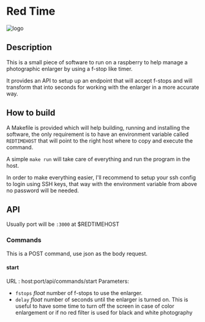 # Red Time

![logo](./red-light-logo.png)

## Description

This is a small piece of software to run on a raspberry to help manage a photographic enlarger by using a f-stop like timer.

It provides an API to setup up an endpoint that will accept f-stops and will transform that into seconds for working with the enlarger in a more accurate way.

## How to build

A Makefile is provided which will help building, running and installing the software, the only requirement is to have an environment variable called `REDTIMEHOST` that will point to the right host where to copy and execute the command.

A simple `make run` will take care of everything and run the program in the host.

In order to make everything easier, I'll recommend to setup your ssh config to login using SSH keys, that way with the environment variable from above no password will be needed.

## API

Usually port will be `:3000` at $REDTIMEHOST

### Commands

This is a POST command, use json as the body request.

#### start

URL
: host:port/api/commands/start
Parameters:

- `fstops` _float_ number of f-stops to use the enlarger.
- `delay` _float_ number of seconds until the enlarger is turned on. This is useful to have some time to turn off the screen in case of color enlargement or if no red filter is used for black and white photography